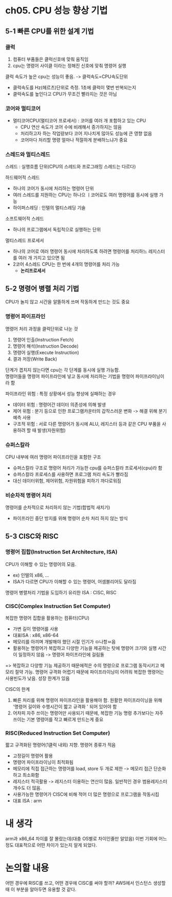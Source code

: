 # ch05. CPU 성능 향상 기법
## 5-1 빠른 CPU를 위한 설계 기법
### 클럭
1. 컴퓨터 부품들은 클럭신호에 맞춰 움직임
2. cpu는 명령어 사이클 이라는 정해진 신호에 맞춰 명령어 실행

클럭 속도가 높은 cpu는 성능이 좋음. -> 클럭속도=CPU속도단위
- 클럭속도를 Hz(헤르츠)단위로 측정. 1초에 클럭이 몇번 반복되는지
- 클럭속도를 높인다고 CPU가 무조건 빨라지는 것은 아님

### 코어와 멀티코어
- 멀티코어CPU(멀티코어 프로세서) : 코어를 여러 개 포함하고 있는 CPU
  - CPU 연산 속도가 코어 수에 비례해서 증가하지는 않음
  - 처리하고자 하는 작업량보다 코어 지나치게 많아도 성능에 큰 영향 없음
  - 코어마다 처리할 명령 얼마나 적절하게 분배하느냐가 중요


### 스레드와 멀티스레드
스레드 : 실행흐름 단위(CPU의 스레드와 프로그래밍 스레드는 다르다)


하드웨어적 스레드
- 하나의 코어가 동시에 처리하는 명령어 단위
- 여러 스레드를 지원하는 CPU는 하나으 ㅣ코어로도 여러 명령어를 동시에 실행 가능
- 하이퍼스레딩 : 인텔의 멀티스레딩 기술


소프트웨어적 스레드
- 하나의 프로그램에서 독립적으로 실행하는 단위


멀티스레드 프로세서
- 하나의 코어로 여러 명령어 동시에 처리하도록 하려면 명령어를 처리하느 레지스터를 여러 개 가지고 있으면 됨
- 2코어 4스레드 CPU는 한 번에 4개의 명령어를 처리 가능
  - **논리프로세서**

## 5-2 명령어 병렬 처리 기법
CPU가 놀지 않고 시간을 알뜰하게 쓰며 작동하게 만드는 것도 중요

### 명령어 파이프라인
명령어 처리 과정을 클럭단위로 나눈 것
1. 명령어 인출(Instruction Fetch)
2. 명령어 해석(Instruction Decode)
3. 명령어 실행(Execute Instruction)
4. 결과 저장(Write Back)

단계가 겹치지 않는다면 cpu는 각 단계를 동시에 실행 가능함.    
명령어들을 명령어 파이프라인에 넣고 동시에 처리하는 기법을 명령어 파이프라이닝이라 함

파이프라인 위험 : 특정 상황에서 성능 향상에 실패하는 경우
- 데이터 위험 : 명령어간 데이터 의존성에 의해 발생
- 제어 위험 : 분기 등으로 인한 프로그램카운터의 갑작스러운 변화 -> 해결 위해 분기예측 사용
- 구조적 위험 : 서로 다른 명령어가 동시에 ALU, 레지스터 등과 같은 CPU 부품을 사용하려 할 때 발생(자원위험)

### 슈퍼스칼라
CPU 내부에 여러 명령어 파이프라인을 포함한 구조
- 슈퍼스칼라 구조로 명령어 처리가 가능한 cpu를 슈퍼스칼라 프로세서(cpu)라 함
- 슈퍼스칼라 프로세스를 사용하면 프로그램 처리 속도가 빨라짐
- 대신 데이터위험, 제어위험, 자원위험을 피하기 까다로워짐

### 비순차적 명령어 처리
명령어를 순차적으로 처리하지 않는 기법(합법적 새치기)
- 파이프라인 중단 방지를 위해 명령어 순차 처리 하지 않는 방식

## 5-3 CISC와 RISC
### 명령어 집합(Instruction Set Architecture, ISA)
CPU가 이해할 수 있는 명령어의 모음. 
- ex) 인텔의 x86, ...
- ISA가 다르면 CPU가 이해할 수 있는 명령어, 어셈블리어도 달라짐

명령어 병렬처리 기법을 도입하기 유리한 ISA : CISC, RISC
### CISC(Complex Instruction Set Computer)
복잡한 명령어 집합을 활용하는 컴퓨터(CPU)
- 가변 길이 명령어를 사용
- 대표ISA : x86, x86-64
- 메모리를 아끼며 개발해야 했던 시절 인기가 ㅁ나항ㅆ음
- 활용허눈 명령어가 복잡하고 다양한 기능을 제공하는 탓에 명령어 크기와 실행 시간이 일정하지 않음 -> 명령어 파이프라인에 걸림돌
  
=> 복잡하고 다양항 기능 제공하기 때문에적은 수의 명령으로 프로그램 동작시키고 메모리 절약 가능. 명령어 규격화 어렵기 때문에 파이프라이닝이 어려워 복잡한 명령어는 사용빈도가 낮음. 성장 한계가 있음


CISC의 한계
1. 빠른 처리를 위해 명령어 파이프라인을 활용해야 함. 원활한 파이프라이닝을 위해 '명령어 길이와 수행시간이 짧고 규격화 ' 되어 있어야 함
2. 어차피 자주 쓰이는 명령어만 사용되기 때문에, 복잡한 기능 명령 추가보다는 자주 쓰이는 기본 명령어를 작고 빠르게 만드는게 중요


### RISC(Reduced Instruction Set Computer)
짧고 규격화된 명령어(1클럭 내외) 지향. 명령어 종류가 적음
- 고정길이 명령어 활용
- 명령어 파이프라이닝이 최적화됨
- 메모리에 직접 접근하는 명령어를 load, store 두 개로 제한 -> 메모리 접근 단순화하고 최소화함
- 레지스터 적극활용 -> 레지스터 이용하는 연산이 많음. 일반적인 경우 범용레지스터 개수도 더 많음.
- 사용가능한 명령어가 CISC에 비해 적어 더 많은 명령으로 프로그램을 작동시킴
- 대표 ISA : arm


# 내 생각
arm과 x86_64 차이를 잘 몰랐는데(대충 OS별로 차이인줄만 알았음) 이번 기회에 어느 정도 대표적으로 어떤 차이가 있는지 알게 되었다.

# 논의할 내용
어떤 경우에 RISC를 쓰고, 어떤 경우에 CISC를 써야 할까? AWS에서 인스턴스 생성할 때 이 부분을 알아두면 유용할 것 같다.

